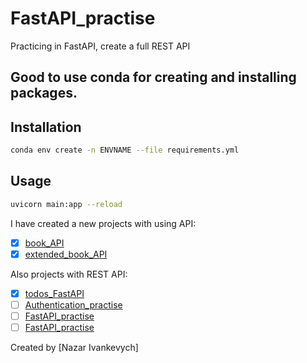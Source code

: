 # FastAPI_practise
Practicing in FastAPI, create a full REST API

## Good to use conda for creating and installing packages.

## Installation
```bash
conda env create -n ENVNAME --file requirements.yml
```

## Usage
```bash
uvicorn main:app --reload
```
I have created a new projects with using API:
- [x] [book_API]()
- [x] [extended_book_API]()

Also projects with REST API:
- [x] [todos_FastAPI]()
- [ ] [Authentication_practise]()
- [ ] [FastAPI_practise]()
- [ ] [FastAPI_practise]()

Created by [Nazar Ivankevych]
